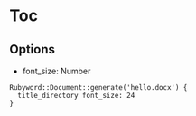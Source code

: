 # Toc

## Options
+ font_size: Number

```
Rubyword::Document::generate('hello.docx') {
  title_directory font_size: 24
}
```